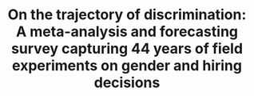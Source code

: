 ---
title: "On the trajectory of discrimination: A meta-analysis and forecasting survey capturing 44 years of field experiments on gender and hiring decisions"
collection: publications
permalink: /publication/Schaerer_dePlessis_2023_obhdp.pdf
paperurl: '/files/Schaerer et al. (2023).pdf'
link: 'https://doi.org/10.1016/j.obhdp.2023.104280'
citation: '*Schaerer, M., du Plessis, C., Nguyen, M. H. B., van Aert, R. C. M., Tiokhin, L., Lakens, D., Giulia Clemente, E., Pfeiffer, T., Dreber, A., Johannesson, M., Clark, <u>Gender Audits Forecasting Collaboration</u>, C. J., & Luis Uhlmann, E. (2023). On the trajectory of discrimination: A meta-analysis and forecasting survey capturing 44 years of field experiments on gender and hiring decisions. <em>Organizational Behavior and Human Decision Processes</em>, 179, 104280.https://doi.org/10.1016/j.obhdp.2023.104280 [<u>Member of gender audits forecasting collaboration</u>]'
---